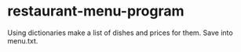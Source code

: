 # restaurant-menu-program
Using dictionaries make a list of dishes and prices for them. Save into menu.txt.
